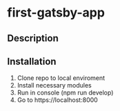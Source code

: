 # first-gatsby-app

## Description

## Installation

1. Clone repo to local enviroment
1. Install necessary modules
1. Run in console (npm run develop)
1. Go to https://localhost:8000